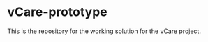 vCare-prototype
===============

This is the repository for the working solution for the vCare project.
